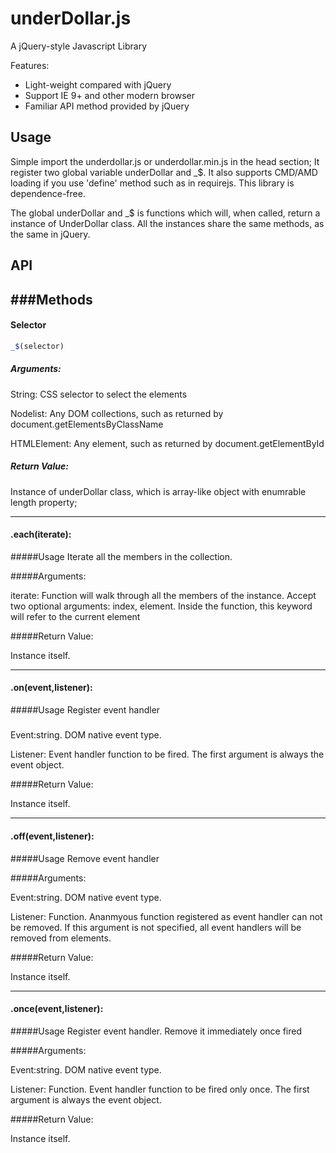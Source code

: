 # underDollar.js
A jQuery-style Javascript Library


Features:

 * Light-weight compared with jQuery
 * Support IE 9+ and other modern browser
 * Familiar API method provided by jQuery


## Usage
Simple import the underdollar.js or underdollar.min.js in the head section; It register two global variable underDollar and _$. It also supports CMD/AMD loading if you use 'define' method such as in requirejs. This library is dependence-free. 

The global underDollar and _$ is functions which will, when called, return a instance of UnderDollar class. All the instances share the same methods, as the same in jQuery. 


## API

###Methods
---
#### Selector
```javascript
_$(selector)
```
##### Arguments:

String: CSS selector to select the elements

Nodelist: Any DOM collections, such as returned by document.getElementsByClassName

HTMLElement: Any element, such as returned by document.getElementById

##### Return Value:

Instance of underDollar class, which is array-like object with enumrable length property;

---
#### .each(iterate):

#####Usage
Iterate all the members in the collection.

#####Arguments:

iterate:  Function will walk through all the members of the instance. Accept two optional arguments: index, element. Inside the function, this keyword will refer to the current element 

#####Return Value:

Instance itself. 

---

#### .on(event,listener):

#####Usage
Register event handler

#####

Event:string. DOM native event type.

Listener: Event handler function to be fired. The first argument is always the event object. 

#####Return Value:

Instance itself. 

---

#### .off(event,listener):

#####Usage
Remove event handler

#####Arguments:

Event:string. DOM native event type.

Listener: Function. Ananmyous function registered as event handler can not be removed. If this argument is not specified, all event handlers will be removed from elements.  

#####Return Value:

Instance itself. 

---

#### .once(event,listener):

#####Usage
Register event handler. Remove it immediately once fired

#####Arguments:

Event:string. DOM native event type.

Listener: Function. Event handler function to be fired only once. The first argument is always the event object. 

#####Return Value:

Instance itself. 